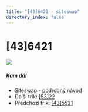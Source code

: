 ```yaml
---
title: "[43]6421 - siteswap"
directory_index: false
---
```


# \[43\]6421

![](/animace/siteswap/43_6421.gif)

##### Kam dál

- [Siteswap - podrobný návod](/siteswap.html "Podrobné vysvětlení siteswapů..")
- Další trik: [\[53\]22](53_22.html "Siteswap [53]22")
- Předchozí trik: [\[43\]5521](43_5521.html "Siteswap [43]5521")

